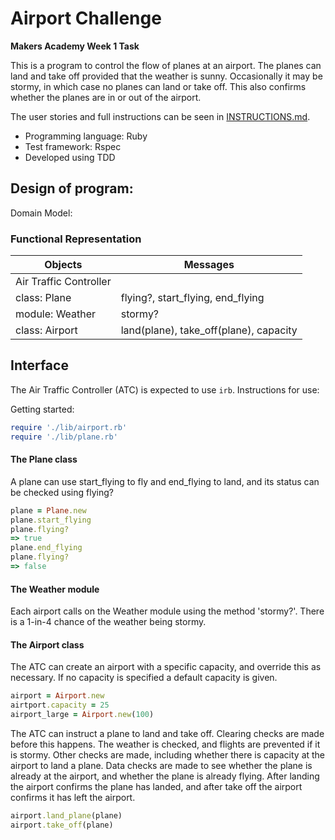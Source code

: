 Airport Challenge
=================

**Makers Academy Week 1 Task**

This is a program to control the flow of planes at an airport. The planes can land and take off provided that the weather is sunny. Occasionally it may be stormy, in which case no planes can land or take off. This also confirms whether the planes are in or out of the airport.

The user stories and full instructions can be seen in [INSTRUCTIONS.md](INSTRUCTIONS.md).

* Programming language: Ruby
* Test framework: Rspec
* Developed using TDD

## Design of program:

Domain Model:

### Functional Representation

Objects  | Messages
------------- | -------------
Air Traffic Controller  |
class: Plane  | flying?, start_flying, end_flying
module: Weather | stormy?
class: Airport | land(plane), take_off(plane), capacity

## Interface
The Air Traffic Controller (ATC) is expected to use `irb`. Instructions for use:

Getting started:
```ruby
require './lib/airport.rb'
require './lib/plane.rb'
```

#### The Plane class
A plane can use start_flying to fly and end_flying to land, and its status can be checked using flying?
```ruby
plane = Plane.new
plane.start_flying
plane.flying?
=> true
plane.end_flying
plane.flying?
=> false
```

#### The Weather module
Each airport calls on the Weather module using the method 'stormy?'. There is a 1-in-4 chance of the weather being stormy.

#### The Airport class
The ATC can create an airport with a specific capacity, and override this as necessary. If no capacity is specified a default capacity is given.
```ruby
airport = Airport.new
airtport.capacity = 25
airport_large = Airport.new(100)
```

The ATC can instruct a plane to land and take off. Clearing checks are made before this happens. The weather is checked, and flights are prevented if it is stormy. Other checks are made, including whether there is capacity at the airport to land a plane. Data checks are made to see whether the plane is already at the airport, and whether the plane is already flying. After landing the airport confirms the plane has landed, and after take off the airport confirms it has left the airport.
```ruby
airport.land_plane(plane)
airport.take_off(plane)
```
